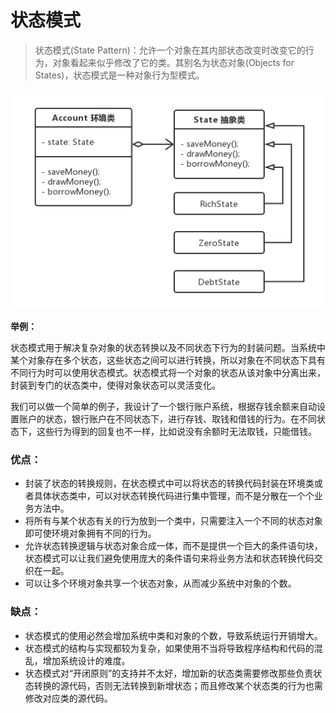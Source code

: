 # 状态模式

> 状态模式(State Pattern)：允许一个对象在其内部状态改变时改变它的行为，对象看起来似乎修改了它的类。其别名为状态对象(Objects for States)，状态模式是一种对象行为型模式。

![](../../picture/状态.png)

**举例：**

状态模式用于解决复杂对象的状态转换以及不同状态下行为的封装问题。当系统中某个对象存在多个状态，这些状态之间可以进行转换，所以对象在不同状态下具有不同行为时可以使用状态模式。状态模式将一个对象的状态从该对象中分离出来，封装到专门的状态类中，使得对象状态可以灵活变化。

我们可以做一个简单的例子，我设计了一个银行账户系统，根据存钱余额来自动设置账户的状态，银行账户在不同状态下，进行存钱、取钱和借钱的行为。在不同状态下，这些行为得到的回复也不一样，比如说没有余额时无法取钱，只能借钱。

### 优点：

- 封装了状态的转换规则，在状态模式中可以将状态的转换代码封装在环境类或者具体状态类中，可以对状态转换代码进行集中管理，而不是分散在一个个业务方法中。
- 将所有与某个状态有关的行为放到一个类中，只需要注入一个不同的状态对象即可使环境对象拥有不同的行为。
- 允许状态转换逻辑与状态对象合成一体，而不是提供一个巨大的条件语句块，状态模式可以让我们避免使用庞大的条件语句来将业务方法和状态转换代码交织在一起。
- 可以让多个环境对象共享一个状态对象，从而减少系统中对象的个数。

### 缺点：

- 状态模式的使用必然会增加系统中类和对象的个数，导致系统运行开销增大。
- 状态模式的结构与实现都较为复杂，如果使用不当将导致程序结构和代码的混乱，增加系统设计的难度。
- 状态模式对“开闭原则”的支持并不太好，增加新的状态类需要修改那些负责状态转换的源代码，否则无法转换到新增状态；而且修改某个状态类的行为也需修改对应类的源代码。